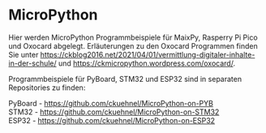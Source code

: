 # MicroPython

Hier werden MicroPython Programmbeispiele für MaixPy, Rasperry Pi Pico und Oxocard abgelegt.
Erläuterungen zu den Oxocard Programmen finden Sie unter https://ckblog2016.net/2021/04/01/vermittlung-digitaler-inhalte-in-der-schule/ und https://ckmicropython.wordpress.com/oxocard/.

Programmbeispiele für PyBoard, STM32 und ESP32 sind in separaten Repositories zu finden:

PyBoard - https://github.com/ckuehnel/MicroPython-on-PYB   
STM32   - https://github.com/ckuehnel/MicroPython-on-STM32   
ESP32   - https://github.com/ckuehnel/MicroPython-on-ESP32   
 
